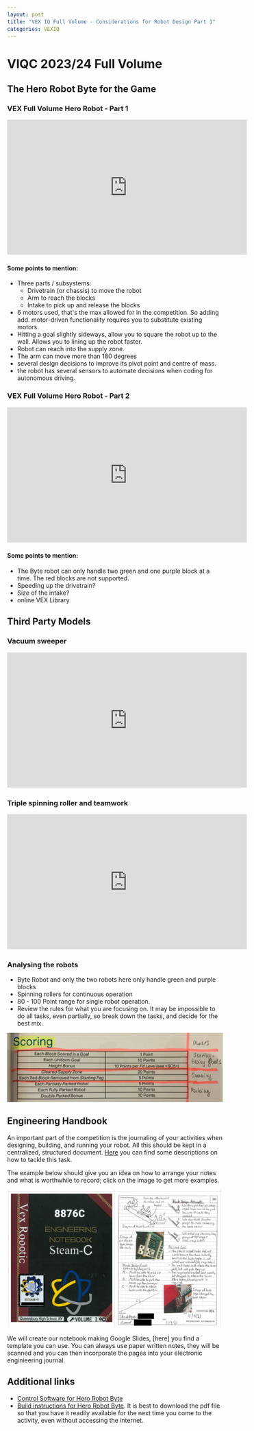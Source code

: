 ```yaml
---
layout: post
title: "VEX IQ Full Volume - Considerations for Robot Design Part 1"
categories: VEXIQ 
---
```


# VIQC 2023/24 Full Volume

## The Hero Robot Byte for the Game

### VEX Full Volume Hero Robot - Part 1

<iframe width="560" height="315" src="https://www.youtube.com/embed/E2-8dDP7Xrg?si=OxIgqWZzMyFTZ7hP" title="YouTube video player" frameborder="0" allow="accelerometer; autoplay; clipboard-write; encrypted-media; gyroscope; picture-in-picture; web-share" allowfullscreen></iframe>

#### Some points to mention:

- Three parts / subsystems:
	- Drivetrain (or chassis) to move the robot
	- Arm to reach the blocks
	- Intake to pick up and release the blocks
 - 6 motors used, that's the max allowed for in the competition. So adding add. motor-driven functionality requires you to substitute existing motors.
 - Hitting a goal slightly sideways, allow you to square the robot up to the wall. Allows you to lining up the robot faster.
 - Robot can reach into the supply zone.
 - The arm can move more than 180 degrees
 - several design decisions to improve its pivot point and centre of mass.
 - the robot has several sensors to automate decisions when coding for autonomous driving.


### VEX Full Volume Hero Robot - Part 2

<iframe width="560" height="315" src="https://www.youtube.com/embed/AkOi6voPGgo?si=v1Q5QNAUo7qmEBna" title="YouTube video player" frameborder="0" allow="accelerometer; autoplay; clipboard-write; encrypted-media; gyroscope; picture-in-picture; web-share" allowfullscreen></iframe>

#### Some points to mention:

- The Byte robot can only handle two green and one purple block at a time. The red blocks are not supported.
- Speeding up the drivetrain?
- Size of the intake?
- online VEX Library


## Third Party Models

### Vacuum sweeper

<iframe width="560" height="315" src="https://www.youtube.com/embed/DOq-WTRl8ms?si=ooa31-uB4CLeb-wU" title="YouTube video player" frameborder="0" allow="accelerometer; autoplay; clipboard-write; encrypted-media; gyroscope; picture-in-picture; web-share" allowfullscreen></iframe>

### Triple spinning roller and teamwork

<iframe width="560" height="315" src="https://www.youtube.com/embed/xtjfvdX5TcA?si=i4TXuN7FQ4FGvDHE" title="YouTube video player" frameborder="0" allow="accelerometer; autoplay; clipboard-write; encrypted-media; gyroscope; picture-in-picture; web-share" allowfullscreen></iframe>

### Analysing the robots

- Byte Robot and only the two robots here only handle green and purple blocks
- Spinning rollers for continuous operation
- 80 - 100 Point range for single robot operation.
- Review the rules for what you are focusing on. It may be impossible to do all tasks, even partially, so break down the tasks, and decide for the best mix.

![Scoring](/Media/231011_VEXIQ_Scoring.png)


## Engineering Handbook

An important part of the competition is the journaling of your activities when designing, building, and running your robot. All this should be kept in a centralized, structured document. [Here](https://kb.roboticseducation.org/hc/en-us/articles/8374007847575-Get-Started-Notebooking) you can find some descriptions on how to tackle this task.

The example below should give you an idea on how to arrange your notes and what is worthwhile to record; click on the image to get more examples.

<a href="https://viqrc-kb.recf.org/hc/en-us/articles/9760583053207-VEX-Engineering-Notebook-Examples">
  <img src="/Media/231018_VEX_Handbuch_Ex.png" />
</a>

We will create our notebook making Google Slides, [here] you find a template you can use. You can always use paper written notes, they will be scanned and you can then incorporate the pages into your electronic enginieering journal.


## Additional links
- [Control Software for Hero Robot Byte](https://kb.vex.com/hc/en-us/articles/15768222047252)
- [Build instructions for Hero Robot Byte](https://content.vexrobotics.com/docs/23-24/viqrc-fullvolume/Byte-BI-PDF.pdf). It is best to download the pdf file so that you have it readily available for the next time you come to the activity, even without accessing the internet.
